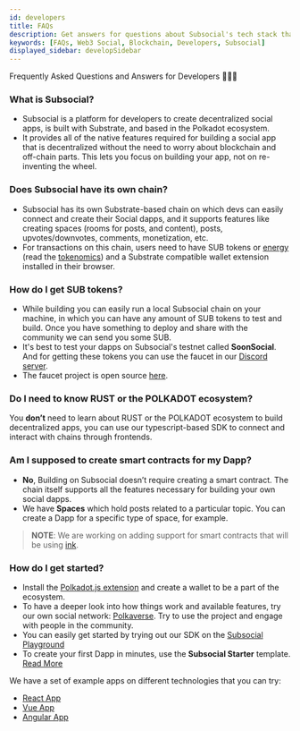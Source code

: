 ```yaml
---
id: developers
title: FAQs
description: Get answers for questions about Subsocial's tech stack that are frequently asked by developers. See how you can build in the Subsocial and Polkadot ecosystems.
keywords: [FAQs, Web3 Social, Blockchain, Developers, Subsocial]
displayed_sidebar: developSidebar
---
```


<head>
  <title>Frequently Asked Questions About The Subsocial Tech Stack</title>
</head>

Frequently Asked Questions and Answers for Developers 🧑🏻‍💻

### What is Subsocial?
- Subsocial is a platform for developers to create decentralized social apps, is built with Substrate, and based in the Polkadot ecosystem. 
- It provides all of the native features required for building a social app that is decentralized without the need to worry about blockchain and off-chain parts. This lets you focus on building your app, not on re-inventing the wheel.

### Does Subsocial have its own chain?
- Subsocial has its own Substrate-based chain on which devs can easily connect and create their Social dapps, and it supports features like creating spaces (rooms for posts, and content), posts, upvotes/downvotes, comments, monetization, etc. 
- For transactions on this chain, users need to have SUB tokens or [energy](/docs/basics/lightpaper/architecture/energy) (read the [tokenomics](/docs/basics/tokenomics/token-economics)) and a Substrate compatible wallet extension installed in their browser.

### How do I get SUB tokens?
- While building you can easily run a local Subsocial chain on your machine, in which you can have any amount of SUB tokens to test and build. Once you have something to deploy and share with the community we can send you some SUB.
- It's best to test your dapps on Subsocial's testnet called **SoonSocial**. And for getting these tokens you can use the faucet in our [Discord server](https://discord.gg/yHRFdyMCmA). 
- The faucet project is open source [here](https://github.com/dappforce/substrate-faucet).

### Do I need to know **RUST** or the **POLKADOT** ecosystem?
You **don’t** need to learn about RUST or the POLKADOT ecosystem to build decentralized apps, you can use our typescript-based SDK to connect and interact with chains through frontends.

### Am I supposed to create smart contracts for my Dapp?
- **No**, Building on Subsocial doesn’t require creating a smart contract. The chain itself supports all the features necessary for building your own social dapps. 
- We have **Spaces** which hold posts related to a particular topic. You can create a Dapp for a specific type of space, for example.

> **NOTE**: We are working on adding support for smart contracts that will be using [ink](https://github.com/paritytech/ink).

### How do I get started?
- Install the [Polkadot.js extension](https://polkadot.js.org/extension/) and create a wallet to be a part of the ecosystem.
- To have a deeper look into how things work and available features, try our own social network: [Polkaverse](https://polkaverse.com). Try to use the project and engage with people in the community.
- You can easily get started by trying out our SDK on the [Subsocial Playground](https://play.subsocial.network)
- To create your first Dapp in minutes, use the **Subsocial Starter** template. [Read More](/docs/develop/developer-quickstart)

We have a set of example apps on different technologies that you can try: 
  - [React App](https://github.com/dappforce/subsocial-react-example)
  - [Vue App](https://github.com/dappforce/subsocial-vue-example)
  - [Angular App](https://github.com/dappforce/subsocial-angular-example)

